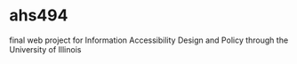# ahs494
final web project for Information Accessibility Design and Policy through the University of Illinois

